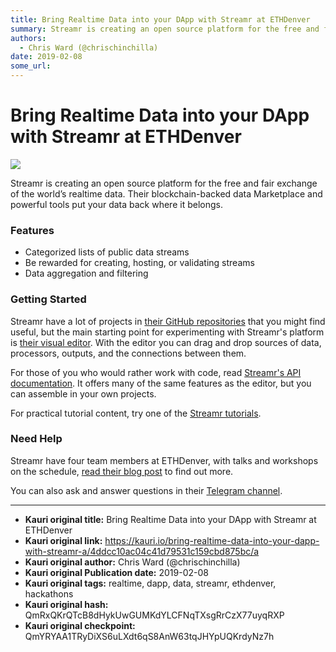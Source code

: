 ```yaml
---
title: Bring Realtime Data into your DApp with Streamr at ETHDenver
summary: Streamr is creating an open source platform for the free and fair exchange of the world’s realtime data. Their blockchain-backed data Marketplace and powerful tools put your data back where it belongs. Features Categorized lists of public data streams Be rewarded for creating, hosting, or validating streams Data aggregation and filtering Getting Started Streamr have a lot of projects in their GitHub repositories that you might find useful, but the main starting point for experimenting with Strea
authors:
  - Chris Ward (@chrischinchilla)
date: 2019-02-08
some_url: 
---
```


# Bring Realtime Data into your DApp with Streamr at ETHDenver

![](https://ipfs.infura.io/ipfs/QmcvDh4PbC822pR2Mq5Ds3oC9Emvrc9jgwa5wwrBJnfjQt)


Streamr is creating an open source platform for the free and fair exchange of the world’s realtime data. Their blockchain-backed data Marketplace and powerful tools put your data back where it belongs.

### Features

- Categorized lists of public data streams
- Be rewarded for creating, hosting, or validating streams
- Data aggregation and filtering

### Getting Started

Streamr have a lot of projects in [their GitHub repositories](https://github.com/streamr-dev) that you might find useful, but the main starting point for experimenting with Streamr's platform is [their visual editor](https://www.streamr.com/canvas). With the editor you can drag and drop sources of data, processors, outputs, and the connections between them.

For those of you who would rather work with code, read [Streamr's API documentation](https://www.streamr.com/help/api). It offers many of the same features as the editor, but you can assemble in your own projects.

For practical tutorial content, try one of the [Streamr tutorials](https://streamrdev.com/docs/streamr-documentation/tutorials/).

### Need Help

Streamr have four team members at ETHDenver, with talks and workshops on the schedule, [read their blog post](https://medium.com/streamrblog/ethdenver-streamr-2019-8c3806b703cf) to find out more.

You can also ask and answer questions in their [Telegram channel](https://t.me/streamrdata).



---

- **Kauri original title:** Bring Realtime Data into your DApp with Streamr at ETHDenver
- **Kauri original link:** https://kauri.io/bring-realtime-data-into-your-dapp-with-streamr-a/4ddcc10ac04c41d79531c159cbd875bc/a
- **Kauri original author:** Chris Ward (@chrischinchilla)
- **Kauri original Publication date:** 2019-02-08
- **Kauri original tags:** realtime, dapp, data, streamr, ethdenver, hackathons
- **Kauri original hash:** QmRxQKrQTcB8dHykUwGUMKdYLCFNqTXsgRrCzX77uyqRXP
- **Kauri original checkpoint:** QmYRYAA1TRyDiXS6uLXdt6qS8AnW63tqJHYpUQKrdyNz7h



